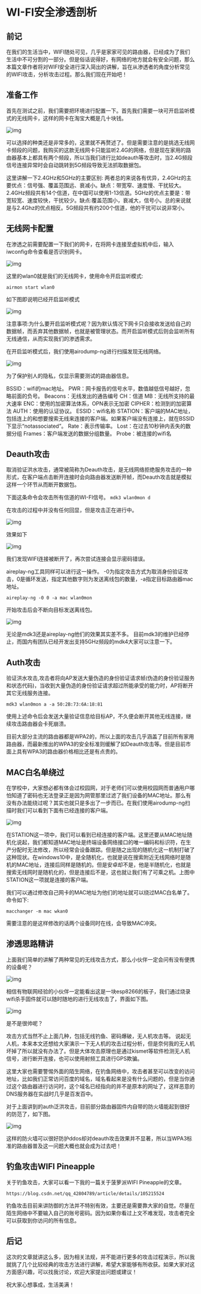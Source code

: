 # WI-FI安全渗透剖析

## 前记

在我们的生活当中，WIFI随处可见，几乎是家家可见的路由器，已经成为了我们生活中不可分割的一部分。但是俗话说得好，有网络的地方就会有安全问题，那么本篇文章作者将对WIFI安全进行深入简出的讲解，旨在从渗透者的角度分析常见的WIFI攻击，分析攻击过程。那么我们现在开始吧！

## 准备工作

首先在测试之前，我们需要把环境进行配置一下。首先我们需要一块可开启监听模式的无线网卡，这样的网卡在淘宝大概是几十块钱。

![img](https://p1.ssl.qhimg.com/t011e4a7fcd869964b1.png)

可以选择的种类还是非常多的，这里就不再赘述了。但是需要注意的是挑选无线网卡频段的问题，我购买的这款无线网卡只能监听2.4G的网络，但是现在家用的路由器基本上都具有两个频段，所以当我们进行比如deauth等攻击时，当2.4G频段信号连接异常时会自动跳转到5G频段导致无法抓取数据包。

这里讲解一下2.4GHz和5GHz的主要区别:
两者总的来说各有优异，2.4GHz的主要优点：信号强、覆盖范围远、衰减小。缺点：带宽窄、速度慢、干扰较大。2.4GHz频段共有14个信道，在中国可以使用1-13信道。5GHz的优点主要是：带宽较宽、速度较快，干扰较少。缺点:覆盖范围小，衰减大，信号小。总的来说就是与2.4Ghz的优点相反。5G频段共有约200个信道，他的干扰可以说非常小。

 

## 无线网卡配置

在渗透之前需要配置一下我们的网卡，在将网卡连接至虚拟机中后，输入iwconfig命令查看是否识别网卡。

![img](https://p5.ssl.qhimg.com/t012b1d323777e2eec1.png)

这里的wlan0就是我们的无线网卡，使用命令开启监听模式:

```
airmon start wlan0
```

如下图即说明已经开启监听模式

![img](https://p4.ssl.qhimg.com/t01734705bad149ec55.png)

注意事项:为什么要开启监听模式呢？因为默认情况下网卡只会接收发送给自己的数据帧，而丢弃其他数据帧，也就是被管理状态。而开启监听模式后则会监听所有无线通信，从而实现我们的渗透需求。

在开启监听模式后，我们使用airodump-ng进行扫描发现无线网络。

![img](https://p0.ssl.qhimg.com/t0170542e1598e6111c.png)

为了保护别人的隐私，仅显示需要测试的路由器信息。

BSSID：wifi的mac地址。
PWR：网卡报告的信号水平，数值越低信号越好，忽略前面的负号。
Beacons：无线发出的通告编号
CH：信道
MB：无线所支持的最大速率
ENC：使用的加密算法体系，OPN表示无加密
CIPHER：检测到的加密算法
AUTH：使用的认证协议。
ESSID：wifi名称
STATION：客户端的MAC地址，包括连上的和想要搜索无线来连接的客户端。如果客户端没有连接上，就在BSSID下显示“notassociated”。
Rate：表示传输率。
Lost：在过去10秒钟内丢失的数据分组
Frames：客户端发送的数据分组数量。
Probe：被连接的wifi名

 

## Deauth攻击

取消验证洪水攻击，通常被简称为Deauth攻击，是无线网络拒绝服务攻击的一种形式，在客户端点击断开连接时会向路由器发送断开帧，而Deauth攻击就是模拟这样一个环节从而断开数据包。

下面这条命令会攻击所有信道的WI-FI信号。
`mdk3 wlan0mon d`

在攻击的过程中并没有任何回显，但是攻击正在进行中。

![img](https://p0.ssl.qhimg.com/t0190f1c1cd98a10f4c.png)

效果如下

![img](https://p2.ssl.qhimg.com/t011b49f2f655d106dd.jpg)

我们发现WIFI连接被断开了，再次尝试连接会显示密码错误。

aireplay-ng工具同样可以进行这一操作。
-0为指定攻击方式为取消身份验证攻击，0是循环发送，指定其他数字则为发送离线包的数量，-a指定目标路由器mac地址。

```
aireplay-ng -0 0 -a mac wlan0mon
```

开始攻击后会不断向目标发送离线包。

![img](https://p5.ssl.qhimg.com/t011902a895abc01ebf.png)

无论是mdk3还是aireplay-ng他们的效果其实差不多。
目前mdk3的维护已经停止，而国内有团队已经开发出支持5GHz频段的mdk4大家可以注意一下。

 

## Auth攻击

验证洪水攻击,攻击者将向AP发送大量伪造的身份验证请求帧(伪造的身份验证服务和状态代码)，当收到大量伪造的身份验证请求超过所能承受的能力时，AP将断开其它无线服务连接。

```
mdk3 wlan0mon a -a 50:2B:73:6A:18:81
```

使用上述命令后会发送大量验证信息给目标AP，不久便会断开其他无线连接，继续攻击路由器会卡死崩溃。

目前大部分主流的路由器都是WPA2的，所以上面的攻击几乎涵盖了目前所有家用路由器，而最新推出的WPA3的安全标准则缓解了如Deauth攻击等。但是目前市面上具有WPA3的路由器价格相比还是有点贵的。

 

## MAC白名单绕过

在学校中，大家想必都有体会过校园网，对于老师们可以使用校园网而普通用户哪怕知道了密码也无法登录正是因为网管那里过滤了我们设备的MAC地址。那么有没有办法能绕过呢？其实也就只是多出了一步而已。在我们使用airodump-ng扫描时我们可以看到下面有已经连接的客户端。

![img]()

在STATION这一项中，我们可以看到已经连接的客户端。这里还要从MAC地址随机化说起，我们都知道MAC地址是终端设备网络接口的唯一编码和标识符，在生产分配时无法修改，所以经常会设备跟踪。但是随之出现的随机化这一机制打破了这种现状。在windows10中，是全随机化，也就是说在搜索附近无线网络时是随机的MAC地址，连接后同样是随机的。但是安卓却不是，他是半随机化，也就是搜索无线网时是随机化的，但是连接后不是，这也就让我们有了可乘之机。上图中STATION这一项就是连接的客户端。

我们可以通过修改自己网卡的MAC地址为他们的地址就可以绕过MAC白名单了。
命令如下:

```
macchanger -m mac wkan0
```

需要注意的是这样修改的话两个设备同时在线，会导致MAC冲突。

 

## 渗透思路精讲

上面我们简单的讲解了两种常见的无线攻击方式，那么小伙伴一定会问有没有便携的设备呢？

![img](https://p5.ssl.qhimg.com/t011d3052758e72e414.jpg)

相信有物联网经验的小伙伴一定能看出这是一块esp8266的板子，我们通过烧录wifi杀手固件就可以随时随地的进行无线攻击了，界面如下图。

![img](https://p4.ssl.qhimg.com/t01464b0dad5849898e.jpg)

是不是很帅呢？

攻击方式当然不止上面几种，包括无线钓鱼、密码爆破，无人机攻击等。
说起无人机，本来本文还想给大家演示一下无人机的攻击过程分析，但是奈何我的无人机坏掉了所以就没有办法了。但是大体攻击原理也是通过kismet等软件检测无人机信号，进行断开连接，也可以使用射频工具进行GPS欺骗。

这里大家也需要警惕外面的陌生网络，在钓鱼网络中，攻击者甚至可以改变的访问地址，比如我们正常访问百度的域名，域名看起来是没有什么问题的，但是当你通过这个路由器进行访问时，这个域名已经指向的并不是原本的网址了，这样恶意的DNS服务器在实战时几乎是百发百中。

对于上面讲到的auth泛洪攻击，目前部分路由器固件内自带的防火墙能起到很好的防范了，如下图。

![img](https://p5.ssl.qhimg.com/t019e201bd36f4c9ec2.jpg)

这样的防火墙可以很好防护ddos却对deauth攻击效果并不显著，所以当WPA3标准的路由器普及这一问题大概也就会成为过去吧！

 

## 钓鱼攻击WIFI Pineapple

关于钓鱼攻击，大家可以看一下我的一篇关于菠萝派WIFI Pineapple的文章。

```
https://blog.csdn.net/qq_42804789/article/details/105215524
```

钓鱼攻击目前来讲防御的方法并不特别有效，主要还是需要靠大家的自觉。尽量在陌生网络中不要输入自己的账号密码。因为如果你看过上文不难发现，攻击者完全可以获取到你访问的所有信息。

 

## 后记

这次的文章就讲这么多，因为相关法规，并不能进行更多的攻击过程演示，所以我就挑了几个比较经典的攻击方法进行讲解，希望大家能够有所收获。如果大家对这方面感兴趣，可以找我讨论，欢迎大家提出问题或建议！

祝大家心想事成，生活美满！